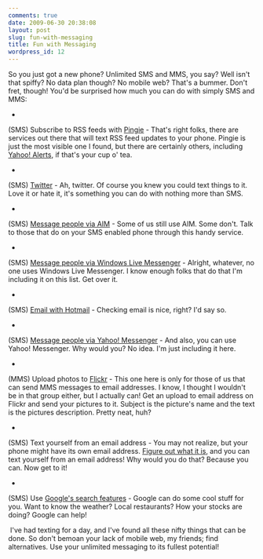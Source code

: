 ```yaml
---
comments: true
date: 2009-06-30 20:38:08
layout: post
slug: fun-with-messaging
title: Fun with Messaging
wordpress_id: 12
---
```


So you just got a new phone? Unlimited SMS and MMS, you say? Well isn't that spiffy? No data plan though? No mobile web? That's a bummer. Don't fret, though! You'd be surprised how much you can do with simply SMS and MMS:






  * 


(SMS) Subscribe to RSS feeds with [Pingie](http://www.pingie.com/) - That's right folks, there are services out there that will text RSS feed updates to your phone. Pingie is just the most visible one I found, but there are certainly others, including [Yahoo! Alerts](http://alerts.yahoo.com/), if that's your cup o' tea.



  * 


(SMS) [Twitter](http://twitter.com/) - Ah, twitter. Of course you knew you could text things to it. Love it or hate it, it's something you can do with nothing more than SMS.



  * 


(SMS) [Message people via AIM](http://mobile.aol.com/aolproducts/aimtxt) - Some of us still use AIM. Some don't. Talk to those that do on your SMS enabled phone through this handy service.



  * 


(SMS) [Message people via Windows Live Messenger](http://home.mobile.live.com/home.mvc/ShowSmsUsage/Messenger) - Alright, whatever, no one uses Windows Live Messenger. I know enough folks that do that I'm including it on this list. Get over it.



  * 


(SMS) [Email with Hotmail](http://home.mobile.live.com/home.mvc/ShowSmsUsage/Hotmail) - Checking email is nice, right? I'd say so.



  * 


(SMS) [Message people via Yahoo! Messenger](http://mobile.aol.com/aolproducts/aimtxt) - And also, you can use Yahoo! Messenger. Why would you? No idea. I'm just including it here.



  * 


(MMS) Upload photos to [Flickr](http://www.flickr.com/) - This one here is only for those of us that can send MMS messages to email addresses. I know, I thought I wouldn't be in that group either, but I actually can! Get an upload to email address on Flickr and send your pictures to it. Subject is the picture's name and the text is the pictures description. Pretty neat, huh?



  * 


(SMS) Text yourself from an email address - You may not realize, but your phone might have its own email address. [Figure out what it is](http://www.sms411.net/2006/07/how-to-send-email-to-phone.html), and you can text yourself from an email address! Why would you do that? Because you can. Now get to it!



  * 


(SMS) Use [Google's search features](http://www.google.com/sms/) - Google can do some cool stuff for you. Want to know the weather? Local restaurants? How your stocks are doing? Google can help!




 I've had texting for a day, and I've found all these nifty things that can be done. So don't bemoan your lack of mobile web, my friends; find alternatives. Use your unlimited messaging to its fullest potential!

